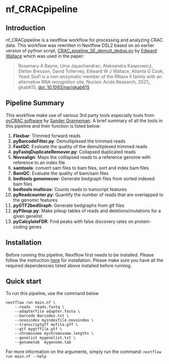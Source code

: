# nf_CRACpipeline

## Introduction
nf_CRACpipeline is a nextflow workflow for processing and analyzing CRAC data.
This workflow was rewritten in Nextflow DSL2 based on an earlier version of python script, [CRAC_pipeline_SE_demult_dedup.py](https://github.com/ewallace/Ssd1_CRACanalysis_2020/blob/master/src/CRAC_pipeline_SE_demult_dedup.py) by [Edward Wallace](https://ewallace.github.io/) which was used in the paper:

>Rosemary A Bayne, Uma Jayachandran, Aleksandra Kasprowicz, Stefan Bresson, David Tollervey, Edward W J Wallace, Atlanta G Cook, Yeast Ssd1 is a non-enzymatic member of the RNase II family with an alternative RNA recognition site, Nucleic Acids Research, 2021;, gkab615, [doi: 10.1093/nar/gkab615](https://doi.org/10.1093/nar/gkab615)

## Pipeline Summary
This workflow make use of various 3rd party tools especially tools from [pyCRAC software](https://git.ecdf.ed.ac.uk/sgrannem/pycrac) by [Sander Granneman](http://sandergranneman.bio.ed.ac.uk/). A brief summary of all the tools in this pipeline and their function is listed below:

1. **Flexbar**: Trimmed forward reads
2. **pyBarcodeFilter.py**: Demultiplexed the trimmed reads 
3. **FastQC**: Evaluate the quality of the demultiplexed trimmed reads
4. **pyFastqDuplicateRemover.py**: Collapsed duplicated reads 
5. **Novoalign**: Maps the colllapsed reads to a reference genome with reference to an index file
6. **samtools**: convert sam files to bam files, sort and index bam files
7. **BamQC**: Evaluate the quality of bam/sam files
8. **bedtools genomecov**: Generate bedgraph files from sorted indexed bam files
9. **bedtools multicov**:  Counts reads to transcript features
10. **pyReadcounter.py**: Quantify the number of reads that are overlapped to the genomic features
11. **pyGTF2bedGraph**: Generate bedgraphs from gtf files
12. **pyPileup.py**: Make pileup tables of reads and deletions/mutations for a given genelist
13. **pyCalcylateFDR**: Find peaks with false discovery rates on protein-coding genes

## Installation 
Before running this pipeline, Nextflow first needs to be installed. Please follow the instruction [here](https://www.nextflow.io/) for installation.
Please make sure you have all the required dependencies listed above installed before running. 

## Quick start
To run this pipeline, use the command below
```
nextflow run main.nf \
    --reads  reads.fastq \ 
    --adapterfile adapter.fasta \ 
    --barcode Barcodes.txt \ 
    --novoindex myindexfile.novoindex \ 
    --transcriptgff myfile.gff \
    --gtf mygtffile.gtf \
    --chromosome mychromosome.lengths \ 
    --genelist mygenelist.txt \
    --genometab  mygenome.tab 
```

For more information on the arguments, simply run the command:
``` nextflow run main.nf --help ```

  

